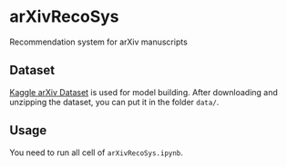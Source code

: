 # arXivRecoSys
Recommendation system for arXiv manuscripts

## Dataset
[Kaggle arXiv Dataset](https://www.kaggle.com/Cornell-University/arxiv) is used for model building. After downloading and unzipping the dataset, you can put it in the folder `data/`.

## Usage
You need to run all cell of `arXivRecoSys.ipynb`.
